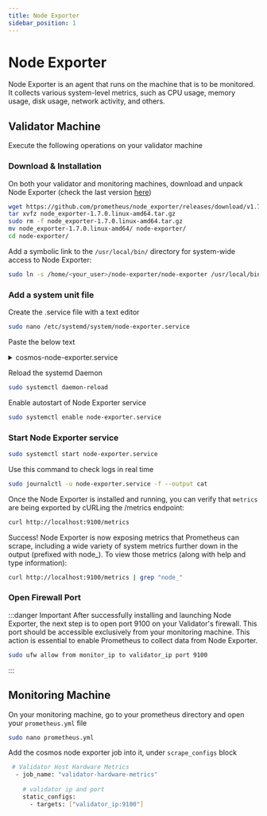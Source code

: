 ```yaml
---
title: Node Exporter
sidebar_position: 1
---
```


# Node Exporter

Node Exporter is an agent that runs on the machine that is to be monitored. It collects various system-level metrics, such as CPU usage, memory usage, disk usage, network activity, and others.

## Validator Machine

Execute the following operations on your validator machine

### Download & Installation

On both your validator and monitoring machines, download and unpack Node Exporter (check the last version [here](https://github.com/prometheus/node_exporter))

```bash
wget https://github.com/prometheus/node_exporter/releases/download/v1.7.0/node_exporter-1.7.0.linux-amd64.tar.gz
tar xvfz node_exporter-1.7.0.linux-amd64.tar.gz
sudo rm -f node_exporter-1.7.0.linux-amd64.tar.gz
mv node_exporter-1.7.0.linux-amd64/ node-exporter/
cd node-exporter/
```

Add a symbolic link to the `/usr/local/bin/` directory for system-wide access to Node Exporter:

```bash
sudo ln -s /home/<your_user>/node-exporter/node-exporter /usr/local/bin/
```

### Add a system unit file

Create the .service file with a text editor

```bash
sudo nano /etc/systemd/system/node-exporter.service
```

Paste the below text

<details>
<summary>cosmos-node-exporter.service</summary>
<p>

```bash title="/etc/systemd/system/node-exporter.service"
[Unit]
Description=Node Exporter
After=network-online.target
​
[Service]
User=youruser #modify this field with your user
TimeoutStartSec=0
CPUWeight=95
IOWeight=95
ExecStart=node_exporter
Restart=always
RestartSec=2
LimitNOFILE=800000
KillSignal=SIGTERM
​
[Install]
WantedBy=multi-user.target
```

</p>
</details>

Reload the systemd Daemon

```bash
sudo systemctl daemon-reload
```

Enable autostart of Node Exporter service

```bash
sudo systemctl enable node-exporter.service
```

### Start Node Exporter service

```bash
sudo systemctl start node-exporter.service
```

Use this command to check logs in real time

```bash
sudo journalctl -u node-exporter.service -f --output cat
```

Once the Node Exporter is installed and running, you can verify that `metrics` are being exported by cURLing the /metrics endpoint:

```bash
curl http://localhost:9100/metrics
```

Success! Node Exporter is now exposing metrics that Prometheus can scrape, including a wide variety of system metrics further down in the output (prefixed with node_). To view those metrics (along with help and type information):

```bash
curl http://localhost:9100/metrics | grep "node_"
```

### Open Firewall Port

:::danger Important
After successfully installing and launching Node Exporter, the next step is to open port 9100 on your Validator's firewall. This port should be accessible exclusively from your monitoring machine. This action is essential to enable Prometheus to collect data from Node Exporter.

```bash
sudo ufw allow from monitor_ip to validator_ip port 9100
```
:::

## Monitoring Machine

On your monitoring machine, go to your prometheus directory and open your `prometheus.yml` file

```bash
sudo nano prometheus.yml
```

Add the cosmos node exporter job into it, under `scrape_configs` block

```bash
 # Validator Host Hardware Metrics
  - job_name: "validator-hardware-metrics"
​
    # validator ip and port
    static_configs:
      - targets: ["validator_ip:9100"]
```